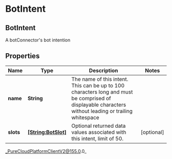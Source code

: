 # BotIntent

## BotIntent
A botConnector&#39;s bot intention

## Properties

|Name | Type | Description | Notes|
|------------ | ------------- | ------------- | -------------|
| **name** | **String** | The name of this intent.  This can be up to 100 characters long and must be comprised of displayable characters without leading or trailing whitespace | |
| **slots** | [**[String:BotSlot]**](BotSlot) | Optional returned data values associated with this intent, limit of 50. | [optional] |



_PureCloudPlatformClientV2@155.0.0_
